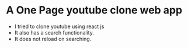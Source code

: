 # A One Page youtube clone web app
- I tried to clone youtube using react js 
- It also has a search functionality.
- It does not reload on searching.
